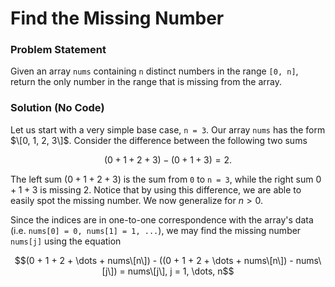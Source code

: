 # Find the Missing Number

### Problem Statement

Given an array ```nums``` containing ```n``` distinct numbers in the range ```[0, n]```, return the only number in the range that is missing from the array. 

### Solution (No Code)

Let us start with a very simple base case, ```n = 3```. Our array ```nums``` has the form $\[0, 1, 2, 3\]$. Consider the difference between the following two sums 

$$(0 + 1 + 2 + 3) - (0 + 1 + 3) = 2.$$

The left sum $(0 + 1 + 2 + 3)$ is the sum from ```0``` to ```n = 3```, while the right sum $0 + 1 + 3$ is missing 2. Notice that by using this difference, we are able to easily spot the missing number. We now generalize for $n > 0$. 

Since the indices are in one-to-one correspondence with the array's data (i.e. ```nums[0] = 0, nums[1] = 1, ...```), we may find the missing number ```nums[j]``` using the equation 

$$(0 + 1 + 2 + \dots + nums\[n\]) - ((0 + 1 + 2 + \dots + nums\[n\]) - nums\[j\]) = nums\[j\], j = 1, \dots, n$$

















